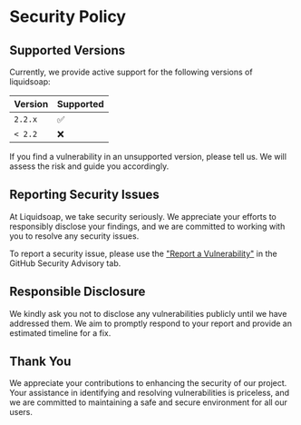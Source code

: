 # Security Policy

## Supported Versions

Currently, we provide active support for the following versions of liquidsoap:

| Version | Supported          |
| ------- | ------------------ |
| `2.2.x` | :white_check_mark: |
| `< 2.2` | :x:                |

If you find a vulnerability in an unsupported version, please tell us. We will assess the risk and guide you accordingly.

## Reporting Security Issues
At Liquidsoap, we take security seriously. We appreciate your efforts to responsibly disclose your findings, and we are committed to working with you to resolve any security issues.

To report a security issue, please use the ["Report a Vulnerability"](https://github.com/savonet/liquidsoap/security/advisories/new) in the GitHub Security Advisory tab.

## Responsible Disclosure
We kindly ask you not to disclose any vulnerabilities publicly until we have addressed them. We aim to promptly respond to your report and provide an estimated timeline for a fix.

## Thank You
We appreciate your contributions to enhancing the security of our project. Your assistance in identifying and resolving vulnerabilities is priceless, and we are committed to maintaining a safe and secure environment for all our users.
